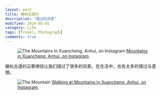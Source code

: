 ```yaml
---
layout: post
title: 徽杭古道行
description: "错过的风景"
modified: 2014-05-01
category: Life
tags: [Travel, Photograph]
comments: true
---
```


<figure>
<img src="http://photos-b.ak.instagram.com/hphotos-ak-prn/10268800_624268034333985_257845755_n.jpg" alt="The Mountains in Xuancheng, Anhui, on Instagram">
<a href="http://instagram.com/p/ndHHy8F9TJ/" title="Mountains in Xuancheng, Anhui, on Instagram">Mountains in Xuancheng, Anhui, on Instagram</a>.
</figure>


徽杭古道的云雾缭绕让我们错过了很多的风景。在生活中，也有太多的错过与遗憾。


<figure>
<img src="http://distilleryimage4.ak.instagram.com/7dfc88bcd10211e396c024be05950be0_8.jpg" alt="The Mountain">
<a href="http://instagram.com/p/ncia1Ll9be/" title="Walking at Mountains in Xuancheng, Anhui, on Instagram">Walking at Mountains in Xuancheng, Anhui, on Instagram</a>.
</figure>





